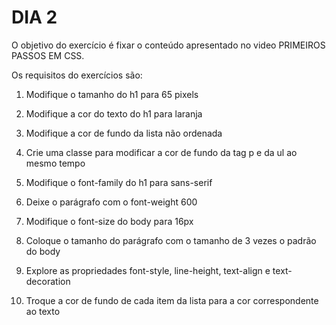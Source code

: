 # DIA 2

O objetivo do exercício é fixar o conteúdo apresentado no video PRIMEIROS PASSOS EM CSS.

Os requisitos do exercícios são:

1. Modifique o tamanho do h1 para 65 pixels

2. Modifique a cor do texto do h1 para laranja

3. Modifique a cor de fundo da lista não ordenada

4. Crie uma classe para modificar a cor de fundo da tag p e da ul ao mesmo tempo

5. Modifique o font-family do h1 para sans-serif

6. Deixe o parágrafo com o font-weight 600

7. Modifique o font-size do body para 16px

8. Coloque o tamanho do parágrafo com o tamanho de 3 vezes o padrão do body

9.  Explore as propriedades font-style, line-height, text-align e text-decoration

10.  Troque a cor de fundo de cada item da lista para a cor correspondente ao texto

